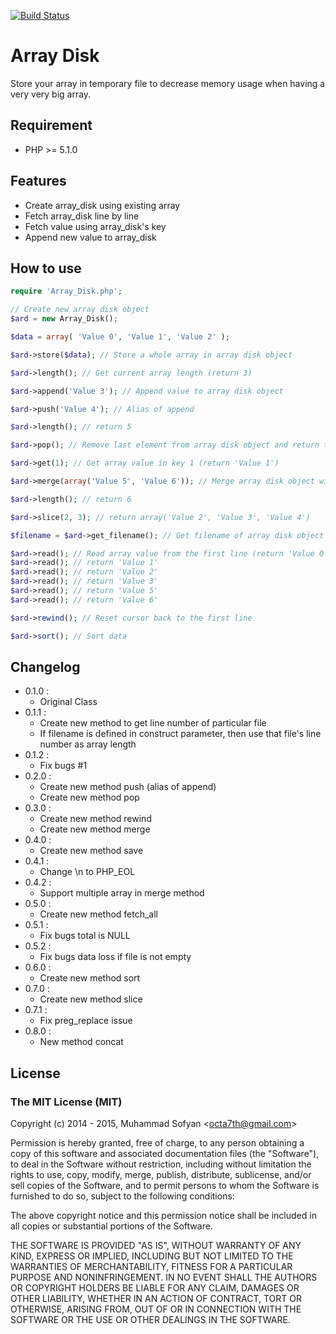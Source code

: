 [![Build Status](https://travis-ci.org/octa7th/array-disk.svg?branch=master)](https://travis-ci.org/octa7th/array-disk)

# Array Disk
Store your array in temporary file to decrease memory usage when having a very very big array.

## Requirement
* PHP >= 5.1.0

## Features
* Create array_disk using existing array
* Fetch array_disk line by line
* Fetch value using array_disk's key
* Append new value to array_disk

## How to use
```php
require 'Array_Disk.php';

// Create new array disk object
$ard = new Array_Disk();

$data = array( 'Value 0', 'Value 1', 'Value 2' );

$ard->store($data); // Store a whole array in array disk object

$ard->length(); // Get current array length (return 3)

$ard->append('Value 3'); // Append value to array disk object

$ard->push('Value 4'); // Alias of append

$ard->length(); // return 5

$ard->pop(); // Remove last element from array disk object and return the last element (return 'Value 4')

$ard->get(1); // Get array value in key 1 (return 'Value 1')

$ard->merge(array('Value 5', 'Value 6')); // Merge array disk object with another array

$ard->length(); // return 6

$ard->slice(2, 3); // return array('Value 2', 'Value 3', 'Value 4')

$filename = $ard->get_filename(); // Get filename of array disk object storage

$ard->read(); // Read array value from the first line (return 'Value 0')
$ard->read(); // return 'Value 1'
$ard->read(); // return 'Value 2'
$ard->read(); // return 'Value 3'
$ard->read(); // return 'Value 5'
$ard->read(); // return 'Value 6'

$ard->rewind(); // Reset cursor back to the first line

$ard->sort(); // Sort data

```

## Changelog
* 0.1.0 :
    * Original Class
* 0.1.1 :
    * Create new method to get line number of particular file
    * If filename is defined in construct parameter, then use that file's line number as array length
* 0.1.2 :
    * Fix bugs #1
* 0.2.0 :
    * Create new method push (alias of append)
    * Create new method pop
* 0.3.0 :
    * Create new method rewind
    * Create new method merge
* 0.4.0 :
    * Create new method save
* 0.4.1 :
    * Change \\n to PHP_EOL
* 0.4.2 :
    * Support multiple array in merge method
* 0.5.0 :
    * Create new method fetch_all
* 0.5.1 :
    * Fix bugs total is NULL
* 0.5.2 :
    * Fix bugs data loss if file is not empty
* 0.6.0 :
    * Create new method sort
* 0.7.0 :
    * Create new method slice
* 0.7.1 :
    * Fix preg_replace issue
* 0.8.0 :
    * New method concat

## License
### The MIT License (MIT)

Copyright (c) 2014 - 2015, Muhammad Sofyan \<<octa7th@gmail.com>\>

Permission is hereby granted, free of charge, to any person obtaining a copy
of this software and associated documentation files (the "Software"), to deal
in the Software without restriction, including without limitation the rights
to use, copy, modify, merge, publish, distribute, sublicense, and/or sell
copies of the Software, and to permit persons to whom the Software is
furnished to do so, subject to the following conditions:

The above copyright notice and this permission notice shall be included in
all copies or substantial portions of the Software.

THE SOFTWARE IS PROVIDED "AS IS", WITHOUT WARRANTY OF ANY KIND, EXPRESS OR
IMPLIED, INCLUDING BUT NOT LIMITED TO THE WARRANTIES OF MERCHANTABILITY,
FITNESS FOR A PARTICULAR PURPOSE AND NONINFRINGEMENT. IN NO EVENT SHALL THE
AUTHORS OR COPYRIGHT HOLDERS BE LIABLE FOR ANY CLAIM, DAMAGES OR OTHER
LIABILITY, WHETHER IN AN ACTION OF CONTRACT, TORT OR OTHERWISE, ARISING FROM,
OUT OF OR IN CONNECTION WITH THE SOFTWARE OR THE USE OR OTHER DEALINGS IN
THE SOFTWARE.